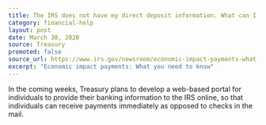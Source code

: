 ```yaml
---
title: The IRS does not have my direct deposit information. What can I do?
category: financial-help
layout: post
date: March 30, 2020
source: Treasury
promoted: false
source_url: https://www.irs.gov/newsroom/economic-impact-payments-what-you-need-to-know
excerpt: "Economic impact payments: What you need to know"
---
```


In the coming weeks, Treasury plans to develop a web-based portal for individuals to provide their banking information to the IRS online, so that individuals can receive payments immediately as opposed to checks in the mail.